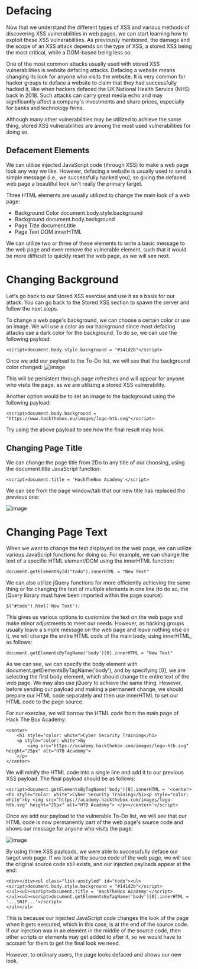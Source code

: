 # Defacing
Now that we understand the different types of XSS and various methods of discovering XSS vulnerabilities in web pages, we can start learning how to exploit these XSS vulnerabilities. As previously mentioned, the damage and the scope of an XSS attack depends on the type of XSS, a stored XSS being the most critical, while a DOM-based being less so.

One of the most common attacks usually used with stored XSS vulnerabilities is website defacing attacks. Defacing a website means changing its look for anyone who visits the website. It is very common for hacker groups to deface a website to claim that they had successfully hacked it, like when hackers defaced the UK National Health Service (NHS) back in 2018. Such attacks can carry great media echo and may significantly affect a company's investments and share prices, especially for banks and technology firms.

Although many other vulnerabilities may be utilized to achieve the same thing, stored XSS vulnerabilities are among the most used vulnerabilities for doing so.

## Defacement Elements
We can utilize injected JavaScript code (through XSS) to make a web page look any way we like. However, defacing a website is usually used to send a simple message (i.e., we successfully hacked you), so giving the defaced web page a beautiful look isn't really the primary target.

Three HTML elements are usually utilized to change the main look of a web page:
  - Background Color document.body.style.background
  - Background document.body.background
  - Page Title document.title
  - Page Text DOM.innerHTML

We can utilize two or three of these elements to write a basic message to the web page and even remove the vulnerable element, such that it would be more difficult to quickly reset the web page, as we will see next.

# Changing Background
Let's go back to our Stored XSS exercise and use it as a basis for our attack. You can go back to the Stored XSS section to spawn the server and follow the next steps.

To change a web page's background, we can choose a certain color or use an image. We will use a color as our background since most defacing attacks use a dark color for the background. To do so, we can use the following payload:
```
<script>document.body.style.background = "#141d2b"</script>
```

Once we add our payload to the To-Do list, we will see that the background color changed:
![image](https://github.com/RipperGh/BugHunting-D/assets/165308866/cbb2dced-132a-4993-8ba2-73b5a21253c9)

This will be persistent through page refreshes and will appear for anyone who visits the page, as we are utilizing a stored XSS vulnerability.

Another option would be to set an image to the background using the following payload:

```
<script>document.body.background = "https://www.hackthebox.eu/images/logo-htb.svg"</script>
```
Try using the above payload to see how the final result may look.

## Changing Page Title
We can change the page title from 2Do to any title of our choosing, using the document.title JavaScript function:
```
<script>document.title = 'HackTheBox Academy'</script>
```
We can see from the page window/tab that our new title has replaced the previous one:

![image](https://github.com/RipperGh/BugHunting-D/assets/165308866/d8fca517-f52c-42ea-baba-d937ec0cc0ea)

# Changing Page Text
When we want to change the text displayed on the web page, we can utilize various JavaScript functions for doing so. For example, we can change the text of a specific HTML element/DOM using the innerHTML function:
```
document.getElementById("todo").innerHTML = "New Text"
```
We can also utilize jQuery functions for more efficiently achieving the same thing or for changing the text of multiple elements in one line (to do so, the jQuery library must have been imported within the page source):
```
$("#todo").html('New Text');
```
This gives us various options to customize the text on the web page and make minor adjustments to meet our needs. However, as hacking groups usually leave a simple message on the web page and leave nothing else on it, we will change the entire HTML code of the main body, using innerHTML, as follows:
```
document.getElementsByTagName('body')[0].innerHTML = "New Text"
```
As we can see, we can specify the body element with document.getElementsByTagName('body'), and by specifying [0], we are selecting the first body element, which should change the entire text of the web page. We may also use jQuery to achieve the same thing. However, before sending our payload and making a permanent change, we should prepare our HTML code separately and then use innerHTML to set our HTML code to the page source.

For our exercise, we will borrow the HTML code from the main page of Hack The Box Academy:
```
<center>
    <h1 style="color: white">Cyber Security Training</h1>
    <p style="color: white">by 
        <img src="https://academy.hackthebox.com/images/logo-htb.svg" height="25px" alt="HTB Academy">
    </p>
</center>
```
We will minify the HTML code into a single line and add it to our previous XSS payload. The final payload should be as follows:
```
<script>document.getElementsByTagName('body')[0].innerHTML = '<center><h1 style="color: white">Cyber Security Training</h1><p style="color: white">by <img src="https://academy.hackthebox.com/images/logo-htb.svg" height="25px" alt="HTB Academy"> </p></center>'</script>
```
Once we add our payload to the vulnerable To-Do list, we will see that our HTML code is now permanently part of the web page's source code and shows our message for anyone who visits the page:

![image](https://github.com/RipperGh/BugHunting-D/assets/165308866/341a7a4b-e3f5-4067-af09-7614d71c7660)

By using three XSS payloads, we were able to successfully deface our target web page. If we look at the source code of the web page, we will see the original source code still exists, and our injected payloads appear at the end:

```
<div></div><ul class="list-unstyled" id="todo"><ul>
<script>document.body.style.background = "#141d2b"</script>
</ul><ul><script>document.title = 'HackTheBox Academy'</script>
</ul><ul><script>document.getElementsByTagName('body')[0].innerHTML = '...SNIP...'</script>
</ul></ul>
```
This is because our injected JavaScript code changes the look of the page when it gets executed, which in this case, is at the end of the source code. If our injection was in an element in the middle of the source code, then other scripts or elements may get added to after it, so we would have to account for them to get the final look we need.

However, to ordinary users, the page looks defaced and shows our new look.






